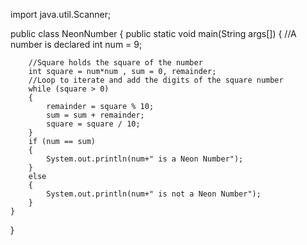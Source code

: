 import java.util.Scanner;

public class NeonNumber
{
    public static void main(String args[])
    {
        //A number is declared
        int num = 9;

        //Square holds the square of the number
        int square = num*num , sum = 0, remainder;
        //Loop to iterate and add the digits of the square number
        while (square > 0)
        {
            remainder = square % 10;
            sum = sum + remainder;
            square = square / 10;
        }
        if (num == sum)
        {
            System.out.println(num+" is a Neon Number");
        }
        else
        {
            System.out.println(num+" is not a Neon Number");
        }
    }
}
